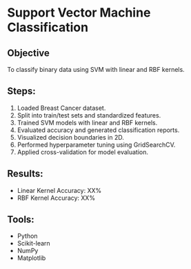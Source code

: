 # Support Vector Machine Classification

## Objective
To classify binary data using SVM with linear and RBF kernels.

## Steps:
1. Loaded Breast Cancer dataset.
2. Split into train/test sets and standardized features.
3. Trained SVM models with linear and RBF kernels.
4. Evaluated accuracy and generated classification reports.
5. Visualized decision boundaries in 2D.
6. Performed hyperparameter tuning using GridSearchCV.
7. Applied cross-validation for model evaluation.

## Results:
- Linear Kernel Accuracy: XX%
- RBF Kernel Accuracy: XX%

## Tools:
- Python
- Scikit-learn
- NumPy
- Matplotlib
